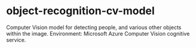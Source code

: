 # object-recognition-cv-model
Computer Vision model for detecting people, and various other objects within the image.
Environment: Microsoft Azure Computer Vision cognitive service.
